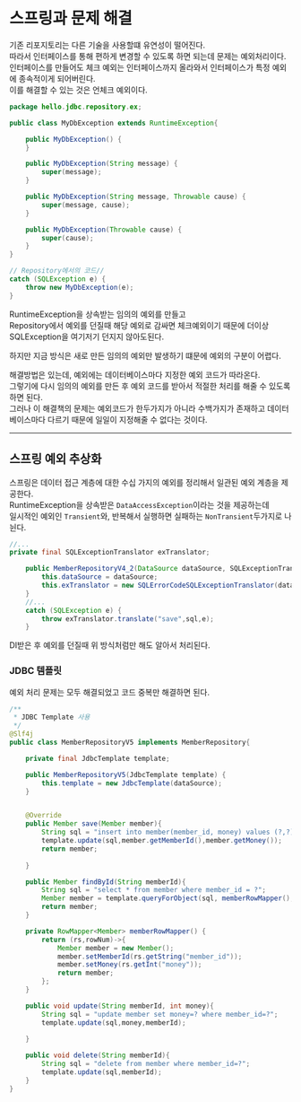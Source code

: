 # 스프링과 문제 해결
기존 리포지토리는 다른 기술을 사용할떄 유연성이 떨어진다.  
따라서 인터페이스를 통해 편하게 변경할 수 있도록 하면 되는데 문제는 예외처리이다.  
인터페이스를 만들어도 체크 예외는 인터페이스까지 올라와서 인터페이스가 특정 예외에 종속적이게 되어버린다.  
이를 해결할 수 있는 것은 언체크 예외이다.  

```java
package hello.jdbc.repository.ex;

public class MyDbException extends RuntimeException{

    public MyDbException() {
    }

    public MyDbException(String message) {
        super(message);
    }

    public MyDbException(String message, Throwable cause) {
        super(message, cause);
    }

    public MyDbException(Throwable cause) {
        super(cause);
    }
}

```
```java
// Repository에서의 코드//
catch (SQLException e) {
    throw new MyDbException(e);
}
```

RuntimeException을 상속받는 임의의 예외를 만들고  
Repository에서 예외를 던질때 해당 예외로 감싸면 체크예외이기 때문에 더이상 SQLException을 여기저기 던지지 않아도된다.  

하지만 지금 방식은 새로 만든 임의의 예외만 발생하기 떄문에 예외의 구분이 어렵다.  

해결방법은 있는데, 예외에는 데이터베이스마다 지정한 예외 코드가 따라온다.  
그렇기에 다시 임의의 예외를 만든 후 예외 코드를 받아서 적절한 처리를 해줄 수 있도록 하면 된다.  
그러나 이 해결책의 문제는 예외코드가 한두가지가 아니라 수백가지가 존재하고 데이터베이스마다 다르기 때문에
일일이 지정해줄 수 없다는 것이다.

--- 

## 스프링 예외 추상화
스프링은 데이터 접근 계층에 대한 수십 가지의 예외를 정리해서 일관된 예외 계층을 제공한다.  
RuntimeException을 상속받은 ```DataAccessException```이라는 것을 제공하는데  
일시적인 예외인 ```Transient```와, 반복해서 실행하면 실패하는 ```NonTransient```두가지로 나뉜다.  

```java
//...
private final SQLExceptionTranslator exTranslator;

    public MemberRepositoryV4_2(DataSource dataSource, SQLExceptionTranslator exTranslator) {
        this.dataSource = dataSource;
        this.exTranslator = new SQLErrorCodeSQLExceptionTranslator(dataSource);
    }
    //...
    catch (SQLException e) {
        throw exTranslator.translate("save",sql,e);
    }
```
DI받은 후 예외를 던질때 위 방식처럼만 해도 알아서 처리된다.  

### JDBC 템플릿
예외 처리 문제는 모두 해결되었고 코드 중복만 해결하면 된다.  
```java
/**
 * JDBC Template 사용
 */
@Slf4j
public class MemberRepositoryV5 implements MemberRepository{

    private final JdbcTemplate template;

    public MemberRepositoryV5(JdbcTemplate template) {
        this.template = new JdbcTemplate(dataSource);
    }


    @Override
    public Member save(Member member){
        String sql = "insert into member(member_id, money) values (?,?)";
        template.update(sql,member.getMemberId(),member.getMoney());
        return member;
        
    }

    public Member findById(String memberId){
        String sql = "select * from member where member_id = ?";
        Member member = template.queryForObject(sql, memberRowMapper(), memberId);
        return member;
    }

    private RowMapper<Member> memberRowMapper() {
        return (rs,rowNum)->{
            Member member = new Member();
            member.setMemberId(rs.getString("member_id"));
            member.setMoney(rs.getInt("money"));
            return member;
        };
    }

    public void update(String memberId, int money){
        String sql = "update member set money=? where member_id=?";
        template.update(sql,money,memberId);
        
    }

    public void delete(String memberId){
        String sql = "delete from member where member_id=?";
        template.update(sql,memberId);
    }
}
```
